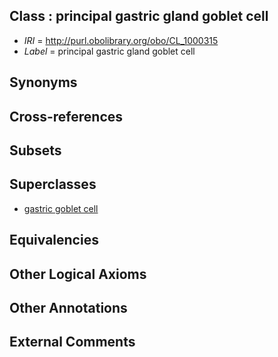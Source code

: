 
## Class : principal gastric gland goblet cell

 * *IRI* = http://purl.obolibrary.org/obo/CL_1000315
 * *Label* = principal gastric gland goblet cell

## Synonyms


## Cross-references


## Subsets


## Superclasses

 * [gastric goblet cell](../../CL/13/CL_1000313.md)

## Equivalencies


## Other Logical Axioms


## Other Annotations


## External Comments

